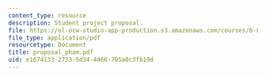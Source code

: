 ```yaml
---
content_type: resource
description: Student project proposal.
file: https://ol-ocw-studio-app-production.s3.amazonaws.com/courses/6-895-theory-of-parallel-systems-sma-5509-fall-2003/e167413327335d344466705a0c3fb19d_proposal_pham.pdf
file_type: application/pdf
resourcetype: Document
title: proposal_pham.pdf
uid: e1674133-2733-5d34-4466-705a0c3fb19d
---
```

